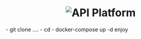 <h1 align="center"><img src="https://api-platform.com/logo-250x250.png" alt="API Platform"></h1>
- git clone ....
- cd 
- docker-compose up -d
enjoy
